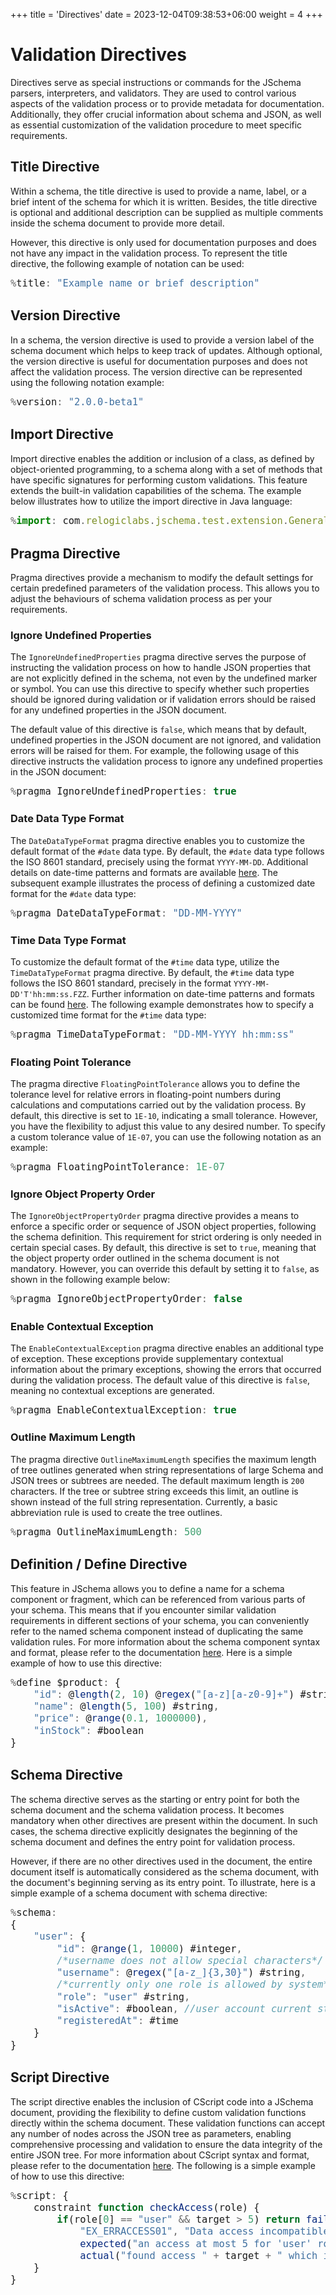 +++
title = 'Directives'
date = 2023-12-04T09:38:53+06:00
weight = 4
+++

<style>
pre code { font-size: 1.1em; }
</style>

# Validation Directives
Directives serve as special instructions or commands for the JSchema parsers, interpreters, and validators. They are used to control various aspects of the validation process or to provide metadata for documentation. Additionally, they offer crucial information about schema and JSON, as well as essential customization of the validation procedure to meet specific requirements.

## Title Directive
Within a schema, the title directive is used to provide a name, label, or a brief intent of the schema for which it is written. Besides, the title directive is optional and additional description can be supplied as multiple comments inside the schema document to provide more detail.

However, this directive is only used for documentation purposes and does not have any impact in the validation process. To represent the title directive, the following example of notation can be used:
```js
%title: "Example name or brief description"
```

## Version Directive
In a schema, the version directive is used to provide a version label of the schema document which helps to keep track of updates. Although optional, the version directive is useful for documentation purposes and does not affect the validation process. The version directive can be represented using the following notation example:
```js
%version: "2.0.0-beta1"
```

## Import Directive
Import directive enables the addition or inclusion of a class, as defined by object-oriented programming, to a schema along with a set of methods that have specific signatures for performing custom validations. This feature extends the built-in validation capabilities of the schema. The example below illustrates how to utilize the import directive in Java language:
```js
%import: com.relogiclabs.jschema.test.extension.GeneralExtension1
```

## Pragma Directive
Pragma directives provide a mechanism to modify the default settings for certain predefined parameters of the validation process. This allows you to adjust the behaviours of schema validation process as per your requirements.

### Ignore Undefined Properties
The `IgnoreUndefinedProperties` pragma directive serves the purpose of instructing the validation process on how to handle JSON properties that are not explicitly defined in the schema, not even by the undefined marker or symbol. You can use this directive to specify whether such properties should be ignored during validation or if validation errors should be raised for any undefined properties in the JSON document.

The default value of this directive is `false`, which means that by default, undefined properties in the JSON document are not ignored, and validation errors will be raised for them. For example, the following usage of this directive instructs the validation process to ignore any undefined properties in the JSON document:
```js
%pragma IgnoreUndefinedProperties: true
```

### Date Data Type Format
The `DateDataTypeFormat` pragma directive enables you to customize the default format of the `#date` data type. By default, the `#date` data type follows the ISO 8601 standard, precisely using the format `YYYY-MM-DD`. Additional details on date-time patterns and formats are available [here](/JSchema-Java/articles/datetime). The subsequent example illustrates the process of defining a customized date format for the `#date` data type:
```js
%pragma DateDataTypeFormat: "DD-MM-YYYY"
```

### Time Data Type Format
To customize the default format of the `#time` data type, utilize the `TimeDataTypeFormat` pragma directive. By default, the `#time` data type follows the ISO 8601 standard, precisely in the format `YYYY-MM-DD'T'hh:mm:ss.FZZ`. Further information on date-time patterns and formats can be found [here](/JSchema-Java/articles/datetime). The following example demonstrates how to specify a customized time format for the `#time` data type:
```js
%pragma TimeDataTypeFormat: "DD-MM-YYYY hh:mm:ss"
```

### Floating Point Tolerance
The pragma directive `FloatingPointTolerance` allows you to define the tolerance level for relative errors in floating-point numbers during calculations and computations carried out by the validation process. By default, this directive is set to `1E-10`, indicating a small tolerance. However, you have the flexibility to adjust this value to any desired number. To specify a custom tolerance value of `1E-07`, you can use the following notation as an example:
```js
%pragma FloatingPointTolerance: 1E-07
```

### Ignore Object Property Order
The `IgnoreObjectPropertyOrder` pragma directive provides a means to enforce a specific order or sequence of JSON object properties, following the schema definition. This requirement for strict ordering is only needed in certain special cases. By default, this directive is set to `true`, meaning that the object property order outlined in the schema document is not mandatory. However, you can override this default by setting it to `false`, as shown in the following example below:
```js
%pragma IgnoreObjectPropertyOrder: false
```

### Enable Contextual Exception
The `EnableContextualException` pragma directive enables an additional type of exception. These exceptions provide supplementary contextual information about the primary exceptions, showing the errors that occurred during the validation process. The default value of this directive is `false`, meaning no contextual exceptions are generated.
```js
%pragma EnableContextualException: true
```

### Outline Maximum Length
The pragma directive `OutlineMaximumLength` specifies the maximum length of tree outlines generated when string representations of large Schema and JSON trees or subtrees are needed. The default maximum length is `200` characters. If the tree or subtree string exceeds this limit, an outline is shown instead of the full string representation. Currently, a basic abbreviation rule is used to create the tree outlines.
```js
%pragma OutlineMaximumLength: 500
```

## Definition / Define Directive
This feature in JSchema allows you to define a name for a schema component or fragment, which can be referenced from various parts of your schema. This means that if you encounter similar validation requirements in different sections of your schema, you can conveniently refer to the named schema component instead of duplicating the same validation rules. For more information about the schema component syntax and format, please refer to the documentation [here](/JSchema-Java/articles/components). Here is a simple example of how to use this directive:
```js
%define $product: {
    "id": @length(2, 10) @regex("[a-z][a-z0-9]+") #string,
    "name": @length(5, 100) #string,
    "price": @range(0.1, 1000000),
    "inStock": #boolean
}
```

## Schema Directive
The schema directive serves as the starting or entry point for both the schema document and the schema validation process. It becomes mandatory when other directives are present within the document. In such cases, the schema directive explicitly designates the beginning of the schema document and defines the entry point for validation process.

However, if there are no other directives used in the document, the entire document itself is automatically considered as the schema document, with the document's beginning serving as its entry point. To illustrate, here is a simple example of a schema document with schema directive:
```js
%schema:
{
    "user": {
        "id": @range(1, 10000) #integer,
        /*username does not allow special characters*/
        "username": @regex("[a-z_]{3,30}") #string,
        /*currently only one role is allowed by system*/
        "role": "user" #string,
        "isActive": #boolean, //user account current status
        "registeredAt": #time
    }
}
```

## Script Directive
The script directive enables the inclusion of CScript code into a JSchema document, providing the flexibility to define custom validation functions directly within the schema document. These validation functions can accept any number of nodes across the JSON tree as parameters, enabling comprehensive processing and validation to ensure the data integrity of the entire JSON tree. For more information about CScript syntax and format, please refer to the documentation [here](/JSchema-Java/articles/cscript). The following is a simple example of how to use this directive:
```js
%script: {
    constraint function checkAccess(role) {
        if(role[0] == "user" && target > 5) return fail(
            "EX_ERRACCESS01", "Data access incompatible with 'user' role",
            expected("an access at most 5 for 'user' role"),
            actual("found access " + target + " which is greater than 5"));
    }
}
```